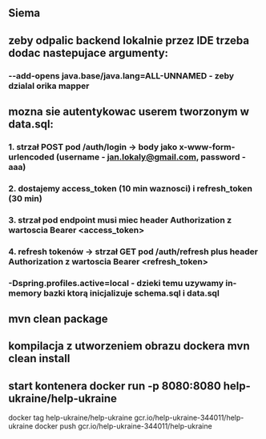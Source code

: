 ## Siema
## zeby odpalic backend lokalnie przez IDE trzeba dodac nastepujace argumenty:
### --add-opens java.base/java.lang=ALL-UNNAMED - zeby dzialal orika mapper
## mozna sie autentykowac userem tworzonym w data.sql:
### 1. strzał POST pod /auth/login -> body jako x-www-form-urlencoded (username - jan.lokaly@gmail.com, password - aaa)
### 2. dostajemy access_token (10 min waznosci) i refresh_token (30 min)
### 3. strzał pod endpoint musi miec header Authorization z wartoscia Bearer <access_token>
### 4. refresh tokenów -> strzał GET pod /auth/refresh plus header Authorization z wartoscia Bearer <refresh_token>
### -Dspring.profiles.active=local - dzieki temu uzywamy in-memory bazki ktorą inicjalizuje schema.sql i data.sql
##  mvn clean package
## kompilacja z utworzeniem obrazu dockera mvn clean install
## start kontenera docker run  -p 8080:8080 help-ukraine/help-ukraine 


docker tag help-ukraine/help-ukraine gcr.io/help-ukraine-344011/help-ukraine
docker push gcr.io/help-ukraine-344011/help-ukraine
